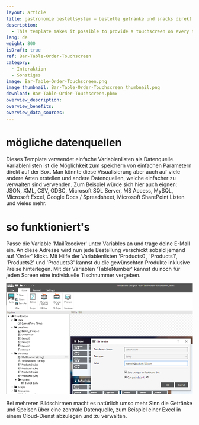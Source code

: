 ```yaml
---
layout: article
title: gastronomie bestellsystem – bestelle getränke und snacks direkt am tisch mit einem touchscreen
description: 
  - This template makes it possible to provide a touchscreen on every table within a bar or restaurant and let customers order with a simple touch. All orders will then be sent to a given e-mail address.
lang: de
weight: 800
isDraft: true
ref: Bar-Table-Order-Touchscreen
category:
  - Interaktion
  - Sonstiges
image: Bar-Table-Order-Touchscreen.png
image_thumbnail: Bar-Table-Order-Touchscreen_thumbnail.png
download: Bar-Table-Order-Touchscreen.pbmx
overview_description:
overview_benefits:
overview_data_sources:
---
```


# mögliche datenquellen

Dieses Template verwendet einfache Variablenlisten als Datenquelle. Variablenlisten ist die Möglichkeit zum speichern von einfachen Parametern direkt auf der Box. Man könnte diese Visualisierung aber auch auf viele andere Arten erstellen und andere Datenquellen, welche einfacher zu verwalten sind verwenden. Zum Beispiel würde sich hier auch eignen: JSON, XML, CSV, ODBC, Microsoft SQL Server, MS Access, MySQL, Microsoft Excel, Google Docs / Spreadsheet, Microsoft SharePoint Listen und vieles mehr.

# so funktioniert's

Passe die Variable 'MailReceiver' unter Variables an und trage deine E-Mail ein. An diese Adresse wird nun jede Bestellung verschickt sobald jemand auf 'Order' klickt. Mit Hilfe der Variablenlisten 'Products0', 'Products1', 'Products2' und 'Products3' kannst du die gewünschten Produkte inklusive Preise hinterlegen. Mit der Variablen 'TableNumber' kannst du noch für jeden Screen eine individuelle Tischnummer vergeben. 

![](img/change-email-variable.png)

Bei mehreren Bildschirmen macht es natürlich umso mehr Sinn die Getränke und Speisen über eine zentrale Datenquelle, zum Beispiel einer Excel in einem Cloud-Dienst abzulegen und zu verwalten.